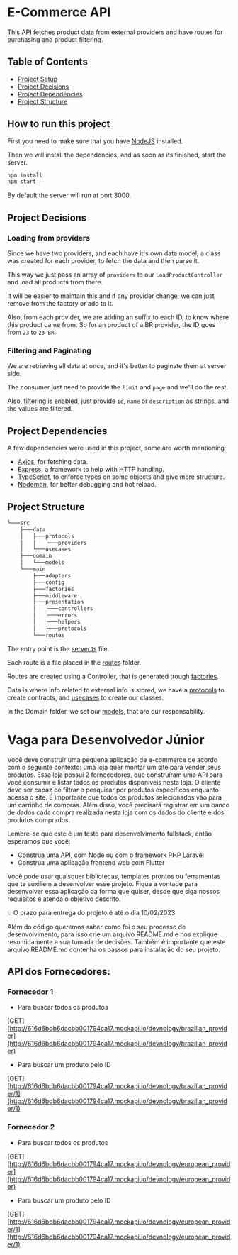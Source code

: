 # E-Commerce API

This API fetches product data from external providers and have routes for purchasing and product filtering.

## Table of Contents

- [Project Setup](#project-setup)
- [Project Decisions](#project-decisions)
- [Project Dependencies](#project-dependencies)
- [Project Structure](#project-structure)

## How to run this project <a name="project-setup">

First you need to make sure that you have [NodeJS](https://nodejs.org) installed.

Then we will install the dependencies, and as soon as its finished, start the server.

```bash
npm install
npm start
```

By default the server will run at port 3000.

## Project Decisions <a name="project-decisions"></a>

### Loading from providers

Since we have two providers, and each have it's own data model, a class was created for each provider, to fetch the data and then parse it.

This way we just pass an array of `providers` to our `LoadProductController` and load all products from there.

It will be easier to maintain this and if any provider change, we can just remove from the factory or add to it.

Also, from each provider, we are adding an suffix to each ID, to know where this product came from.
So for an product of a BR provider, the ID goes from `23` to `23-BR`.

### Filtering and Paginating

We are retrieving all data at once, and it's better to paginate them at server side.

The consumer just need to provide the `limit` and `page` and we'll do the rest.

Also, filtering is enabled, just provide `id`, `name` or `description` as strings, and the values are filtered.

## Project Dependencies <a name="project-dependencies"></a>

A few dependencies were used in this project, some are worth mentioning:

- [Axios](https://axios-http.com), for fetching data.
- [Express](https://expressjs.com), a framework to help with HTTP handling.
- [TypeScript](https://typescriptlang.org), to enforce types on some objects and give more structure.
- [Nodemon](https://nodemon.io), for better debugging and hot reload.

## Project Structure <a name="project-structure"></a>

```bash
└───src
    ├───data
    │   ├───protocols
    │   │   └───providers
    │   └───usecases
    ├───domain
    │   └───models
    └───main
        ├───adapters
        ├───config
        ├───factories
        ├───middleware
        ├───presentation
        │   ├───controllers
        │   ├───errors
        │   ├───helpers
        │   └───protocols
        └───routes
```

The entry point is the [server.ts](./src/main/server.ts) file.

Each route is a file placed in the [routes](./src/main/routes/) folder.

Routes are created using a Controller, that is generated trough [factories](./src/main/factories/).

Data is where info related to external info is stored, we have a [protocols](./src/data/protocols/) to create contracts, and [usecases](./src/data/usecases/) to create our classes.

In the Domain folder, we set our [models](./src/domain/models/), that are our responsability.

# Vaga para Desenvolvedor Júnior

Você deve construir uma pequena aplicação de e-commerce de acordo com o seguinte contexto: uma loja quer montar um site para vender seus produtos. Essa loja possui 2 fornecedores, que construíram uma API para você consumir e listar todos os produtos disponíveis nesta loja. O cliente deve ser capaz de filtrar e pesquisar por produtos específicos enquanto acessa o site. É importante que todos os produtos selecionados vão para um carrinho de compras. Além disso, você precisará registrar em um banco de dados cada compra realizada nesta loja com os dados do cliente e dos produtos comprados.

Lembre-se que este é um teste para desenvolvimento fullstack, então esperamos que você:

- Construa uma API, com Node ou com o framework PHP Laravel
- Construa uma aplicação frontend web com Flutter

Você pode usar quaisquer bibliotecas, templates prontos ou ferramentas que te auxiliem a desenvolver esse projeto. Fique a vontade para desenvolver essa aplicação da forma que quiser, desde que siga nossos requisitos e atenda o objetivo descrito.

<aside>
💡 O prazo para entrega do projeto é até o dia 10/02/2023

</aside>

Além do código queremos saber como foi o seu processo de desenvolvimento, para isso crie um arquivo README.md e nos explique resumidamente a sua tomada de decisões. Também é importante que este arquivo README.md contenha os passos para instalação do seu projeto.

## API dos Fornecedores:

### Fornecedor 1

- Para buscar todos os produtos

[GET] [http://616d6bdb6dacbb001794ca17.mockapi.io/devnology/brazilian_provider](http://616d6bdb6dacbb001794ca17.mockapi.io/devnology/brazilian_provider)

- Para buscar um produto pelo ID

[GET] [http://616d6bdb6dacbb001794ca17.mockapi.io/devnology/brazilian_provider/1](http://616d6bdb6dacbb001794ca17.mockapi.io/devnology/brazilian_provider/1)

### Fornecedor 2

- Para buscar todos os produtos

[GET] [http://616d6bdb6dacbb001794ca17.mockapi.io/devnology/european_provider](http://616d6bdb6dacbb001794ca17.mockapi.io/devnology/european_provider)

- Para buscar um produto pelo ID

[GET] [http://616d6bdb6dacbb001794ca17.mockapi.io/devnology/european_provider/1](http://616d6bdb6dacbb001794ca17.mockapi.io/devnology/european_provider/1)
